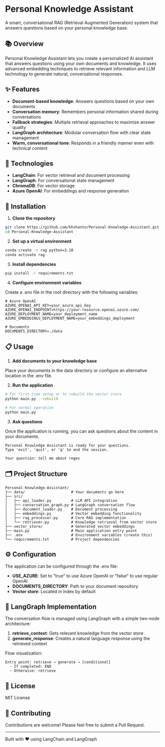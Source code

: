# Personal Knowledge Assistant

A smart, conversational RAG (Retrieval Augmented Generation) system that answers questions based on your personal knowledge base.

## 📚 Overview

Personal Knowledge Assistant lets you create a personalized AI assistant that answers questions using your own documents and knowledge. It uses advanced embedding techniques to retrieve relevant information and LLM technology to generate natural, conversational responses.

## ✨ Features

- **Document-based knowledge**: Answers questions based on your own documents
- **Conversation memory**: Remembers personal information shared during conversations
- **Fallback strategies**: Multiple retrieval approaches to maximize answer quality
- **LangGraph architecture**: Modular conversation flow with clear state management
- **Warm, conversational tone**: Responds in a friendly manner even with technical content

## 🔧 Technologies

- **LangChain**: For vector retrieval and document processing
- **LangGraph**: For conversational state management
- **ChromaDB**: For vector storage
- **Azure OpenAI**: For embeddings and response generation

## 🚀 Installation

1. **Clone the repository**

```bash
git clone https://github.com/hhshanto/Personal-Knowledge-Assistant.git
cd Personal-Knowledge-Assistant
```

2. **Set up a virtual environment**

```bash
conda create -n rag python=3.10
conda activate rag
```

3. **Install dependencies**

```bash
pip install -r requirements.txt
```

4. **Configure environment variables**

Create a .env file in the root directory with the following variables:

```
# Azure OpenAI
AZURE_OPENAI_API_KEY=your_azure_api_key
AZURE_OPENAI_ENDPOINT=https://your-resource.openai.azure.com/
AZURE_DEPLOYMENT_NAME=your_deployment_name
AZURE_EMBEDDINGS_DEPLOYMENT_NAME=your_embeddings_deployment

# Documents
DOCUMENTS_DIRECTORY=./data
```

## 📋 Usage

1. **Add documents to your knowledge base**

Place your documents in the data directory or configure an alternative location in the .env file.

2. **Run the application**

```bash
# For first-time setup or to rebuild the vector store
python main.py --rebuild

# For normal operation
python main.py
```

3. **Ask questions**

Once the application is running, you can ask questions about the content in your documents.

```
Personal Knowledge Assistant is ready for your questions.
Type 'exit', 'quit', or 'q' to end the session.

Your question: tell me about regex
```

## 🗂️ Project Structure

```
Personal-Knowledge-Assistant/
├── data/                     # Your documents go here
├── src/
│   ├── api_loader.py         # LLM API integration
│   ├── conversation_graph.py # LangGraph conversation flow
│   ├── document_loader.py    # Document processing
│   ├── embeddings.py         # Vector embedding functionality
│   ├── rag_processor.py      # Core RAG implementation
│   └── retriever.py          # Knowledge retrieval from vector store
├── vector_store/             # Generated vector embeddings
├── main.py                   # Main application entry point
├── .env                      # Environment variables (create this)
└── requirements.txt          # Project dependencies
```

## ⚙️ Configuration

The application can be configured through the .env file:

- **USE_AZURE**: Set to "true" to use Azure OpenAI or "false" to use regular OpenAI
- **DOCUMENTS_DIRECTORY**: Path to your document repository
- **Vector store**: Located in index by default

## 🧠 LangGraph Implementation

The conversation flow is managed using LangGraph with a simple two-node architecture:

1. **retrieve_context**: Gets relevant knowledge from the vector store
2. **generate_response**: Creates a natural language response using the retrieved context

Flow visualization:
```
Entry point: retrieve → generate → [conditional]
  - If completed: END
  - Otherwise: retrieve
```

## 📝 License

MIT License

## 👥 Contributing

Contributions are welcome! Please feel free to submit a Pull Request.

---

Built with ❤️ using LangChain and LangGraph